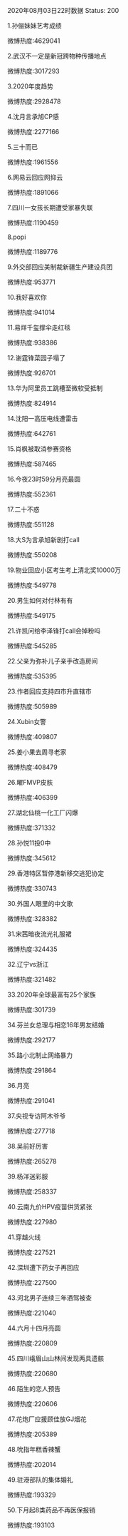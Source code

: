 2020年08月03日22时数据
Status: 200

1.孙俪妹妹艺考成绩

微博热度:4629041

2.武汉不一定是新冠跨物种传播地点

微博热度:3017293

3.2020年度趋势

微博热度:2928478

4.沈月言承旭CP感

微博热度:2277166

5.三十而已

微博热度:1961556

6.网易云回应网抑云

微博热度:1891066

7.四川一女孩长期遭受家暴失联

微博热度:1190459

8.popi

微博热度:1189776

9.外交部回应美制裁新疆生产建设兵团

微博热度:953771

10.我好喜欢你

微博热度:941014

11.易烊千玺撑伞走红毯

微博热度:938386

12.谢霆锋菜园子塌了

微博热度:926701

13.华为阿里员工跳槽至微软受抵制

微博热度:824914

14.沈阳一高压电线遭雷击

微博热度:642761

15.肖枫被取消参赛资格

微博热度:587465

16.今夜23时59分月亮最圆

微博热度:552361

17.二十不惑

微博热度:551128

18.大S为言承旭新剧打call

微博热度:550208

19.物业回应小区考生考上清北奖10000万

微博热度:549778

20.男生如何对付林有有

微博热度:549175

21.许凯问给李泽锋打call会掉粉吗

微博热度:545285

22.父亲为弥补儿子亲手改造房间

微博热度:535395

23.作者回应支持四市升直辖市

微博热度:505989

24.Xubin女警

微博热度:409807

25.姜小果去周寻老家

微博热度:408479

26.曜FMVP皮肤

微博热度:406399

27.湖北仙桃一化工厂闪爆

微博热度:371332

28.孙悦11投0中

微博热度:345612

29.香港特区暂停港新移交逃犯协定

微博热度:330743

30.外国人眼里的中文歌

微博热度:328382

31.宋茜暗夜流光礼服裙

微博热度:324435

32.辽宁vs浙江

微博热度:321482

33.2020年全球最富有25个家族

微博热度:301739

34.芬兰女总理与相恋16年男友结婚

微博热度:292177

35.路小北制止网络暴力

微博热度:291864

36.月亮

微博热度:291041

37.央视专访阿木爷爷

微博热度:277718

38.吴前好厉害

微博热度:265278

39.杨洋迷彩服

微博热度:258337

40.云南九价HPV疫苗供货紧张

微博热度:227980

41.穿越火线

微博热度:227521

42.深圳遭下药女子再回应

微博热度:227500

43.河北男子连续三年酒驾被查

微博热度:221040

44.六月十四月亮圆

微博热度:220809

45.四川峨眉山山林间发现两具遗骸

微博热度:220680

46.陌生的恋人预告

微博热度:220606

47.花炮厂应援顾佳放GJ烟花

微博热度:205389

48.吮指年糕香辣蟹

微博热度:202014

49.驻港部队的集体婚礼

微博热度:193329

50.下月起8类药品不再医保报销

微博热度:193103

